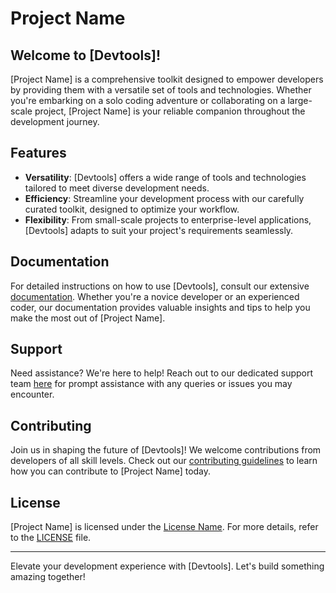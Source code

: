 # Project Name

## Welcome to [Devtools]!

[Project Name] is a comprehensive toolkit designed to empower developers by providing them with a versatile set of tools and technologies. Whether you're embarking on a solo coding adventure or collaborating on a large-scale project, [Project Name] is your reliable companion throughout the development journey.

## Features

- **Versatility**: [Devtools] offers a wide range of tools and technologies tailored to meet diverse development needs.
- **Efficiency**: Streamline your development process with our carefully curated toolkit, designed to optimize your workflow.
- **Flexibility**: From small-scale projects to enterprise-level applications, [Devtools] adapts to suit your project's requirements seamlessly.


## Documentation

For detailed instructions on how to use [Devtools], consult our extensive [documentation](link_to_documentation). Whether you're a novice developer or an experienced coder, our documentation provides valuable insights and tips to help you make the most out of [Project Name].

## Support

Need assistance? We're here to help! Reach out to our dedicated support team [here](link_to_support_page) for prompt assistance with any queries or issues you may encounter.

## Contributing

Join us in shaping the future of [Devtools]! We welcome contributions from developers of all skill levels. Check out our [contributing guidelines](link_to_contributing_guidelines) to learn how you can contribute to [Project Name] today.

## License

[Project Name] is licensed under the [License Name](link_to_license). For more details, refer to the [LICENSE](LICENSE) file.

---

Elevate your development experience with [Devtools]. Let's build something amazing together!
